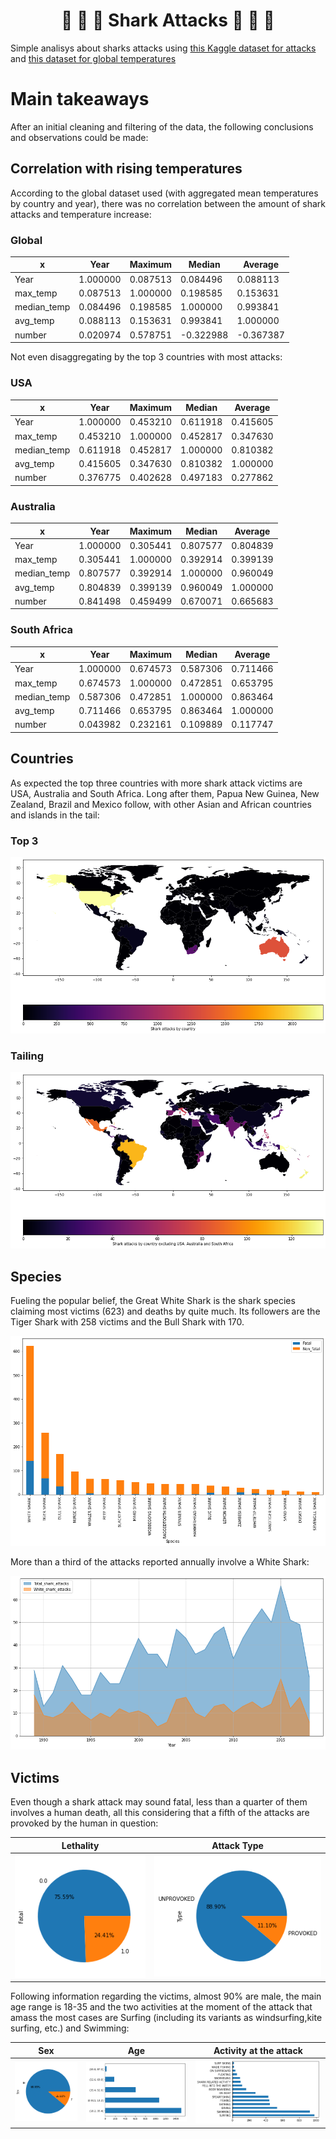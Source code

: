 # <center> :shark: :ocean: :shark: Shark Attacks :shark: :ocean: :shark: </center>

Simple analisys about sharks attacks using [this Kaggle dataset for attacks](https://www.kaggle.com/teajay/global-shark-attacks "kaggle.com") and [this dataset for global temperatures](https://www.kaggle.com/sudalairajkumar/daily-temperature-of-major-cities "kaggle.com")

# Main takeaways

After an initial cleaning and filtering of the data, the following conclusions and observations could be made:

## Correlation with rising temperatures

According to the global dataset used (with aggregated mean temperatures by country and year), there was no correlation between the amount of shark attacks and temperature increase:

### Global

x | Year | Maximum | Median | Average
------------ | ------------- | ------------- | ------------- | -------------
Year |1.000000	|0.087513|	0.084496|	0.088113
max_temp	|0.087513|	1.000000|	0.198585|	0.153631
median_temp|	0.084496	|0.198585|	1.000000	|0.993841
avg_temp|	0.088113|0.153631|	0.993841|	1.000000
number|	0.020974|	0.578751	|-0.322988|	-0.367387

Not even disaggregating by the top 3 countries with most attacks:

### USA

x | Year | Maximum | Median | Average
------------ | ------------- | ------------- | ------------- | -------------
Year|	1.000000	|0.453210|	0.611918|	0.415605
max_temp|	0.453210|	1.000000|	0.452817|	0.347630
median_temp|	0.611918|	0.452817|	1.000000|	0.810382
avg_temp|	0.415605|	0.347630|	0.810382|	1.000000
number|	0.376775|	0.402628|	0.497183|	0.277862

### Australia

x | Year | Maximum | Median | Average
------------ | ------------- | ------------- | ------------- | -------------
Year|	1.000000|	0.305441|	0.807577|	0.804839
max_temp|	0.305441|	1.000000|	0.392914|	0.399139
median_temp|	0.807577|	0.392914|	1.000000|	0.960049
avg_temp|	0.804839|	0.399139|	0.960049|	1.000000
number|	0.841498|	0.459499|	0.670071|	0.665683

### South Africa

x | Year | Maximum | Median | Average
------------ | ------------- | ------------- | ------------- | -------------
Year|	1.000000|	0.674573|	0.587306|	0.711466
max_temp|	0.674573|	1.000000|	0.472851|	0.653795
median_temp|	0.587306|	0.472851|	1.000000|	0.863464
avg_temp|	0.711466|	0.653795|	0.863464|	1.000000
number|	0.043982|	0.232161|	0.109889|	0.117747


## Countries

As expected the top three countries with more shark attack victims are USA, Australia and South Africa. Long after them, Papua New Guinea, New Zealand, Brazil and Mexico follow, with other Asian and African countries and islands in the tail:

### Top 3

![Top 3](img/top3_map.png)

### Tailing

![Tail](img/excluding_top_3_map.png)

## Species

Fueling the popular belief, the Great White Shark is the shark species claiming most victims (623) and deaths by quite much. Its followers are the Tiger Shark with 258 victims and the Bull Shark with 170.

![Species](img/species_attacks.png)

More than a third of the attacks reported annually involve a White Shark:

![White Shark](img/white_shark_attacks.png)

## Victims

Even though a shark attack may sound fatal, less than a quarter of them involves a human death, all this considering that a fifth of the attacks are provoked by the human in question:

Lethality | Attack Type
------------ | -------------
![Fatal](img/fatality.png) | ![Type](img/type.png)

Following information regarding the victims, almost 90% are male, the main age range is 18-35 and the two activities at the moment of the attack that amass the most cases are Surfing (including its variants as windsurfing,kite surfing, etc.) and Swimming:

Sex | Age | Activity at the attack
------------ | ------------- | -------------
![Sex](img/sex.png) | ![Age](img/age.png) | ![Activity](img/activity.png)
